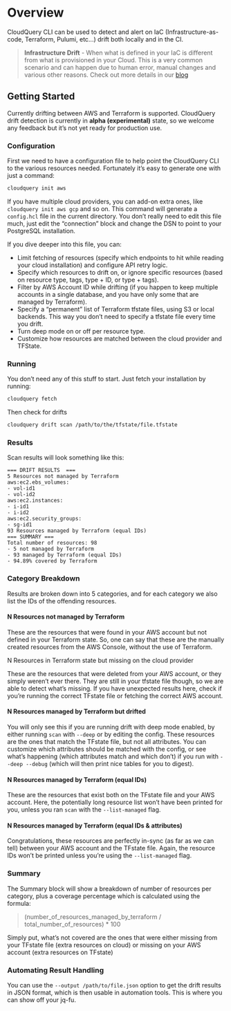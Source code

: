 # Overview

CloudQuery CLI can be used to detect and alert on IaC (Infrastructure-as-code, Terraform, Pulumi, etc...) drift both locally and in the CI.

> **Infrastructure Drift** - When what is defined in your IaC is different from what is provisioned in your Cloud. This is a very common scenario and can happen due to human error, manual changes and various other reasons. Check out more details in our [blog](https://cloudquery.io/blog/announcing-drift-detection)

## Getting Started

Currently drifting between AWS and Terraform is supported. CloudQuery drift detection is currently in **alpha (experimental)** state, so we welcome any feedback but it’s not yet ready for production use.

### Configuration

First we need to have a configuration file to help point the CloudQuery CLI to the various resources needed. Fortunately it’s easy to generate one with just a command:

```bash
cloudquery init aws
```

If you have multiple cloud providers, you can add-on extra ones, like `cloudquery init aws gcp` and so on.
This command will generate a `config.hcl` file in the current directory. You don’t really need to edit this file much, just edit the “connection” block and change the DSN to point to your PostgreSQL installation.

If you dive deeper into this file, you can:

 - Limit fetching of resources (specify which endpoints to hit while reading your cloud installation) and configure API retry logic.
 - Specify which resources to drift on, or ignore specific resources (based on resource type, tags, type + ID, or type + tags).
 - Filter by AWS Account ID while drifting (if you happen to keep multiple accounts in a single database, and you have only some that are managed by Terraform).
 - Specify a “permanent” list of Terraform tfstate files, using S3 or local backends. This way you don’t need to specify a tfstate file every time you drift.
 - Turn deep mode on or off per resource type.
 - Customize how resources are matched between the cloud provider and TFState.

### Running

You don’t need any of this stuff to start. Just fetch your installation by running:

```bash
cloudquery fetch
```

Then check for drifts

```bash
cloudquery drift scan /path/to/the/tfstate/file.tfstate
```

### Results
Scan results will look something like this:

```
=== DRIFT RESULTS  ===
5 Resources not managed by Terraform
aws:ec2.ebs_volumes:
- vol-id1
- vol-id2
aws:ec2.instances:
- i-id1
- i-id2
aws:ec2.security_groups:
- sg-id1
93 Resources managed by Terraform (equal IDs)
=== SUMMARY ===
Total number of resources: 98
- 5 not managed by Terraform
- 93 managed by Terraform (equal IDs)
- 94.89% covered by Terraform
```

### Category Breakdown

Results are broken down into 5 categories, and for each category we also list the IDs of the offending resources.

#### N Resources not managed by Terraform

These are the resources that were found in your AWS account but not defined in your Terraform state. So, one can say that these are the manually created resources from the AWS Console, without the use of Terraform.

N Resources in Terraform state but missing on the cloud provider

These are the resources that were deleted from your AWS account, or they simply weren’t ever there. They are still in your tfstate file though, so we are able to detect what’s missing. If you have unexpected results here, check if you’re running the correct TFstate file or fetching the correct AWS account.

#### N Resources managed by Terraform but drifted

You will only see this if you are running drift with deep mode enabled, by either running `scan` with `--deep` or by editing the config. These resources are the ones that match the TFstate file, but not all attributes. You can customize which attributes should be matched with the config, or see what’s happening (which attributes match and which don’t) if you run with `--deep --debug` (which will then print nice tables for you to digest).

#### N Resources managed by Terraform (equal IDs)

These are the resources that exist both on the TFstate file and your AWS account. Here, the potentially long resource list won’t have been printed for you, unless you ran `scan` with the `--list-managed` flag.

#### N Resources managed by Terraform (equal IDs & attributes)

Congratulations, these resources are perfectly in-sync (as far as we can tell) between your AWS account and the TFstate file. Again, the resource IDs won’t be printed unless you’re using the `--list-managed` flag.

### Summary

The Summary block will show a breakdown of number of resources per category, plus a coverage percentage which is calculated using the formula:

> (number_of_resources_managed_by_terraform / total_number_of_resources) * 100

Simply put, what’s not covered are the ones that were either missing from your TFstate file (extra resources on cloud) or missing on your AWS account (extra resources on TFstate)

### Automating Result Handling

You can use the `--output /path/to/file.json` option to get the drift results in JSON format, which is then usable in automation tools. This is where you can show off your jq-fu.